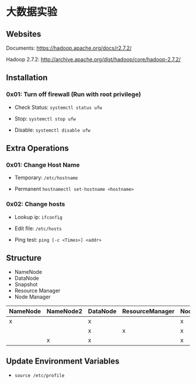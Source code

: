 # 大数据实验

## Websites
Documents: https://hadoop.apache.org/docs/r2.7.2/

Hadoop 2.7.2: http://archive.apache.org/dist/hadoop/core/hadoop-2.7.2/

## Installation
### 0x01: Turn off firewall (Run with root privilege)
- Check Status: `systemctl status ufw`

- Stop: `systemctl stop ufw`

- Disable: `systemctl disable ufw`

## Extra Operations
### 0x01: Change Host Name
- Temporary: `/etc/hostname`

- Permanent `hostnamectl set-hostname <hostname>`

### 0x02: Change hosts
- Lookup ip: `ifconfig`

- Edit file: `/etc/hosts`

- Ping test: `ping [-c <Times>] <addr>`

## Structure
- NameNode
- DataNode
- Snapshot
- Resource Manager
- Node Manager

NameNode|NameNode2|DataNode|ResourceManager|NodeManager
--|--|--|--|--
 x| |x| |x
  | | |x|x|x
  | |x|x| |x

## Update Environment Variables
- `source /etc/profile`